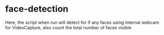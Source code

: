 # face-detection
Here, the script when run will detect for if any faces using internal webcam for VideoCapture, also count the total number of faces visible
